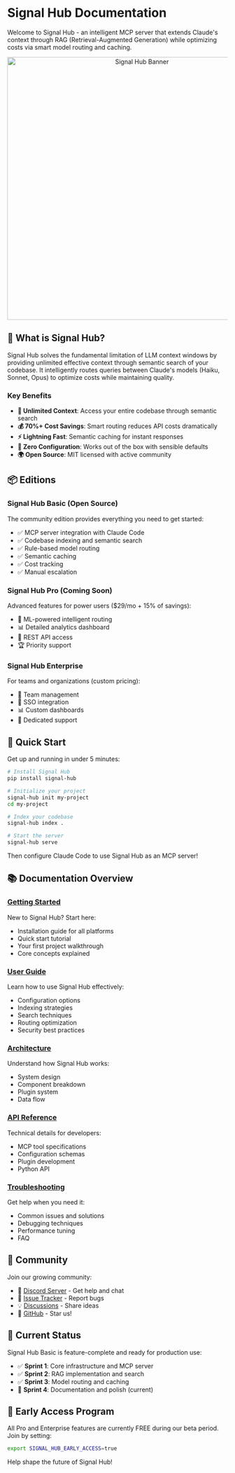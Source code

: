 # Signal Hub Documentation

Welcome to Signal Hub - an intelligent MCP server that extends Claude's context through RAG (Retrieval-Augmented Generation) while optimizing costs via smart model routing and caching.

<div align="center">
  <img src="assets/signal-hub-banner.png" alt="Signal Hub Banner" width="600">
</div>

## 🚀 What is Signal Hub?

Signal Hub solves the fundamental limitation of LLM context windows by providing unlimited effective context through semantic search of your codebase. It intelligently routes queries between Claude's models (Haiku, Sonnet, Opus) to optimize costs while maintaining quality.

### Key Benefits

- **🧠 Unlimited Context**: Access your entire codebase through semantic search
- **💰 70%+ Cost Savings**: Smart routing reduces API costs dramatically  
- **⚡ Lightning Fast**: Semantic caching for instant responses
- **🔧 Zero Configuration**: Works out of the box with sensible defaults
- **🌍 Open Source**: MIT licensed with active community

## 📦 Editions

### Signal Hub Basic (Open Source)
The community edition provides everything you need to get started:

- ✅ MCP server integration with Claude Code
- ✅ Codebase indexing and semantic search
- ✅ Rule-based model routing
- ✅ Semantic caching
- ✅ Cost tracking
- ✅ Manual escalation

### Signal Hub Pro (Coming Soon)
Advanced features for power users ($29/mo + 15% of savings):

- 🚀 ML-powered intelligent routing
- 📊 Detailed analytics dashboard
- 🔌 REST API access
- 🏆 Priority support

### Signal Hub Enterprise
For teams and organizations (custom pricing):

- 👥 Team management
- 🔐 SSO integration  
- 📊 Custom dashboards
- 🏢 Dedicated support

## 🎯 Quick Start

Get up and running in under 5 minutes:

```bash
# Install Signal Hub
pip install signal-hub

# Initialize your project
signal-hub init my-project
cd my-project

# Index your codebase
signal-hub index .

# Start the server
signal-hub serve
```

Then configure Claude Code to use Signal Hub as an MCP server!

## 📚 Documentation Overview

### [Getting Started](getting-started/installation.md)
New to Signal Hub? Start here:
- Installation guide for all platforms
- Quick start tutorial
- Your first project walkthrough
- Core concepts explained

### [User Guide](user-guide/configuration.md)
Learn how to use Signal Hub effectively:
- Configuration options
- Indexing strategies
- Search techniques
- Routing optimization
- Security best practices

### [Architecture](architecture/overview.md)
Understand how Signal Hub works:
- System design
- Component breakdown
- Plugin system
- Data flow

### [API Reference](api-reference/mcp-tools.md)
Technical details for developers:
- MCP tool specifications
- Configuration schemas
- Plugin development
- Python API

### [Troubleshooting](troubleshooting/common-issues.md)
Get help when you need it:
- Common issues and solutions
- Debugging techniques
- Performance tuning
- FAQ

## 🤝 Community

Join our growing community:

- 💬 [Discord Server](https://discord.gg/signalhub) - Get help and chat
- 🐛 [Issue Tracker](https://github.com/wespiper/signal-hub/issues) - Report bugs
- 💡 [Discussions](https://github.com/wespiper/signal-hub/discussions) - Share ideas
- 🌟 [GitHub](https://github.com/wespiper/signal-hub) - Star us!

## 🚦 Current Status

Signal Hub Basic is feature-complete and ready for production use:

- ✅ **Sprint 1**: Core infrastructure and MCP server
- ✅ **Sprint 2**: RAG implementation and search
- ✅ **Sprint 3**: Model routing and caching
- 🚧 **Sprint 4**: Documentation and polish (current)

## 🎁 Early Access Program

All Pro and Enterprise features are currently FREE during our beta period. Join by setting:

```bash
export SIGNAL_HUB_EARLY_ACCESS=true
```

Help shape the future of Signal Hub!